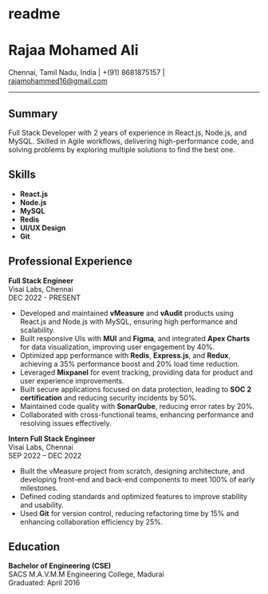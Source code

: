 # readme
# Rajaa Mohamed Ali

Chennai, Tamil Nadu, India | +(91) 8681875157 | [rajamohammed16@gmail.com](mailto:rajamohammed16@gmail.com)

---

## Summary
Full Stack Developer with 2 years of experience in React.js, Node.js, and MySQL. Skilled in Agile workflows, delivering high-performance code, and solving problems by exploring multiple solutions to find the best one.

## Skills
- **React.js**
- **Node.js**
- **MySQL**
- **Redis**
- **UI/UX Design**
- **Git**

## Professional Experience

**Full Stack Engineer**  
Visai Labs, Chennai  
DEC 2022 - PRESENT

- Developed and maintained **vMeasure** and **vAudit** products using React.js and Node.js with MySQL, ensuring high performance and scalability.
- Built responsive UIs with **MUI** and **Figma**, and integrated **Apex Charts** for data visualization, improving user engagement by 40%.
- Optimized app performance with **Redis**, **Express.js**, and **Redux**, achieving a 35% performance boost and 20% load time reduction.
- Leveraged **Mixpanel** for event tracking, providing data for product and user experience improvements.
- Built secure applications focused on data protection, leading to **SOC 2 certification** and reducing security incidents by 50%.
- Maintained code quality with **SonarQube**, reducing error rates by 20%.
- Collaborated with cross-functional teams, enhancing performance and resolving issues effectively.

**Intern Full Stack Engineer**  
Visai Labs, Chennai  
SEP 2022 – DEC 2022

- Built the vMeasure project from scratch, designing architecture, and developing front-end and back-end components to meet 100% of early milestones.
- Defined coding standards and optimized features to improve stability and usability.
- Used **Git** for version control, reducing refactoring time by 15% and enhancing collaboration efficiency by 25%.

## Education
**Bachelor of Engineering (CSE)**  
SACS M.A.V.M.M Engineering College, Madurai  
Graduated: April 2016
